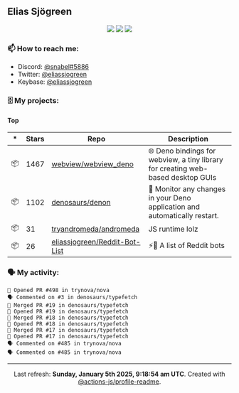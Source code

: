 ## Elias Sjögreen

<p align="center">
  <img src="https://img.shields.io/badge/🎂-dec. 2003-success" />
  <img src="https://img.shields.io/badge/🌎-Stockholm-informational" />
  <img src="https://img.shields.io/badge/👦-He/Him-informational" />
</p>

### 📫 How to reach me:

- Discord: [@snabel#5886](https://discord.com/users/267978757799673866)
- Twitter: [@eliassjogreen](https://twitter.com/eliassjogreen)
- Keybase: [@eliassjogreen](https://keybase.io/eliassjogreen)

### 🗄 My projects:

#### Top
|*|Stars|Repo|Description|
|---|---|---|---|
| 📦 | 1467 | [webview/webview_deno](https://github.com/webview/webview_deno) | 🌐 Deno bindings for webview, a tiny library for creating web-based desktop GUIs |
| 📦 | 1102 | [denosaurs/denon](https://github.com/denosaurs/denon) | 👀 Monitor any changes in your Deno application and automatically restart. |
| 📦 | 31 | [tryandromeda/andromeda](https://github.com/tryandromeda/andromeda) | JS runtime lolz |
| 📦 | 26 | [eliassjogreen/Reddit-Bot-List](https://github.com/eliassjogreen/Reddit-Bot-List) | ⚡️🤖 A list of Reddit bots |

### 🗣 My activity:

```
💪 Opened PR #498 in trynova/nova
🗣 Commented on #3 in denosaurs/typefetch
🎉 Merged PR #19 in denosaurs/typefetch
💪 Opened PR #19 in denosaurs/typefetch
🎉 Merged PR #18 in denosaurs/typefetch
💪 Opened PR #18 in denosaurs/typefetch
🎉 Merged PR #17 in denosaurs/typefetch
💪 Opened PR #17 in denosaurs/typefetch
🗣 Commented on #485 in trynova/nova
🗣 Commented on #485 in trynova/nova
```

------------
<p align="center">Last refresh: <b>Sunday, January 5th 2025, 9:18:54 am UTC</b>. Created with <a href=https://github.com/marketplace/actions/profile-readme>@actions-js/profile-readme</a>.</p>
